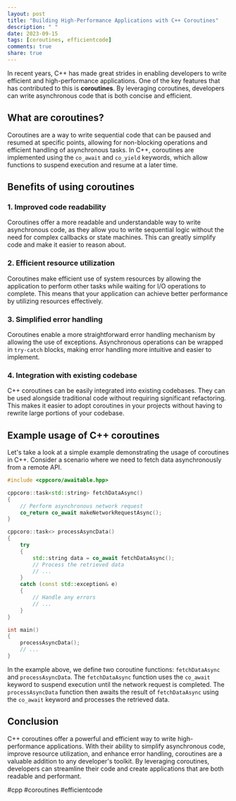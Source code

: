 ```yaml
---
layout: post
title: "Building High-Performance Applications with C++ Coroutines"
description: " "
date: 2023-09-15
tags: [coroutines, efficientcode]
comments: true
share: true
---
```


In recent years, C++ has made great strides in enabling developers to write efficient and high-performance applications. One of the key features that has contributed to this is **coroutines**. By leveraging coroutines, developers can write asynchronous code that is both concise and efficient.

## What are coroutines?

Coroutines are a way to write sequential code that can be paused and resumed at specific points, allowing for non-blocking operations and efficient handling of asynchronous tasks. In C++, coroutines are implemented using the `co_await` and `co_yield` keywords, which allow functions to suspend execution and resume at a later time.

## Benefits of using coroutines

### 1. Improved code readability

Coroutines offer a more readable and understandable way to write asynchronous code, as they allow you to write sequential logic without the need for complex callbacks or state machines. This can greatly simplify code and make it easier to reason about.

### 2. Efficient resource utilization

Coroutines make efficient use of system resources by allowing the application to perform other tasks while waiting for I/O operations to complete. This means that your application can achieve better performance by utilizing resources effectively.

### 3. Simplified error handling

Coroutines enable a more straightforward error handling mechanism by allowing the use of exceptions. Asynchronous operations can be wrapped in `try-catch` blocks, making error handling more intuitive and easier to implement.

### 4. Integration with existing codebase

C++ coroutines can be easily integrated into existing codebases. They can be used alongside traditional code without requiring significant refactoring. This makes it easier to adopt coroutines in your projects without having to rewrite large portions of your codebase.

## Example usage of C++ coroutines

Let's take a look at a simple example demonstrating the usage of coroutines in C++. Consider a scenario where we need to fetch data asynchronously from a remote API.

```cpp
#include <cppcoro/awaitable.hpp>

cppcoro::task<std::string> fetchDataAsync()
{
    // Perform asynchronous network request
    co_return co_await makeNetworkRequestAsync();
}

cppcoro::task<> processAsyncData()
{
    try
    {
        std::string data = co_await fetchDataAsync();
        // Process the retrieved data
        // ...
    }
    catch (const std::exception& e)
    {
        // Handle any errors
        // ...
    }
}

int main()
{
    processAsyncData();
    // ...
}
```

In the example above, we define two coroutine functions: `fetchDataAsync` and `processAsyncData`. The `fetchDataAsync` function uses the `co_await` keyword to suspend execution until the network request is completed. The `processAsyncData` function then awaits the result of `fetchDataAsync` using the `co_await` keyword and processes the retrieved data.

## Conclusion

C++ coroutines offer a powerful and efficient way to write high-performance applications. With their ability to simplify asynchronous code, improve resource utilization, and enhance error handling, coroutines are a valuable addition to any developer's toolkit. By leveraging coroutines, developers can streamline their code and create applications that are both readable and performant.

#cpp #coroutines #efficientcode